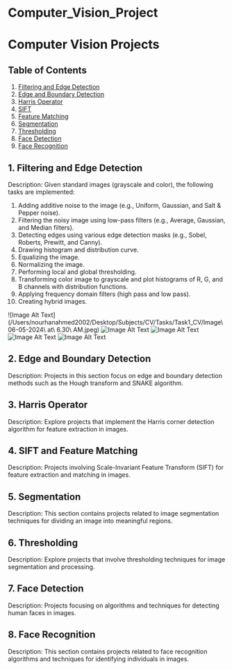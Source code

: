 # Computer_Vision_Project
# Computer Vision Projects

## Table of Contents

1. [Filtering and Edge Detection](#filtering-and-edge-detection)
2. [Edge and Boundary Detection](#edge-and-boundary-detection)
3. [Harris Operator](#harris-operator)
4. [SIFT](#sift)
5. [Feature Matching](#feature-matching)
6. [Segmentation](#segmentation)
7. [Thresholding](#thresholding)
8. [Face Detection](#face-detection)
9. [Face Recognition](#face-recognition)

## 1. Filtering and Edge Detection

Description: Given standard images (grayscale and color), the following tasks are implemented:

1. Adding additive noise to the image (e.g., Uniform, Gaussian, and Salt & Pepper noise).
2. Filtering the noisy image using low-pass filters (e.g., Average, Gaussian, and Median filters).
3. Detecting edges using various edge detection masks (e.g., Sobel, Roberts, Prewitt, and Canny).
4. Drawing histogram and distribution curve.
5. Equalizing the image.
6. Normalizing the image.
7. Performing local and global thresholding.
8. Transforming color image to grayscale and plot histograms of R, G, and B channels with distribution functions.
9. Applying frequency domain filters (high pass and low pass).
10. Creating hybrid images.
    
![Image Alt Text](/Users/nourhanahmed2002/Desktop/Subjects/CV/Tasks/Task1_CV/Image\ 06-05-2024\ at\ 6.30\ AM.jpeg)
![Image Alt Text](image_path_or_url)
![Image Alt Text](image_path_or_url)
![Image Alt Text](image_path_or_url)
![Image Alt Text](image_path_or_url)

## 2. Edge and Boundary Detection

Description: Projects in this section focus on edge and boundary detection methods such as the Hough transform and SNAKE algorithm.

## 3. Harris Operator

Description: Explore projects that implement the Harris corner detection algorithm for feature extraction in images.

## 4. SIFT and Feature Matching

Description: Projects involving Scale-Invariant Feature Transform (SIFT) for feature extraction and matching in images.

## 5. Segmentation

Description: This section contains projects related to image segmentation techniques for dividing an image into meaningful regions.

## 6. Thresholding

Description: Explore projects that involve thresholding techniques for image segmentation and processing.

## 7. Face Detection

Description: Projects focusing on algorithms and techniques for detecting human faces in images.

## 8. Face Recognition

Description: This section contains projects related to face recognition algorithms and techniques for identifying individuals in images.

